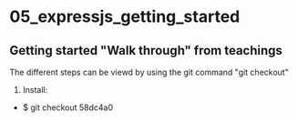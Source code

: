 # 05_expressjs_getting_started
## Getting started "Walk through" from teachings

The different steps can be viewd by using the git command "git checkout"

1. Install: 
  * $ git checkout 58dc4a0
